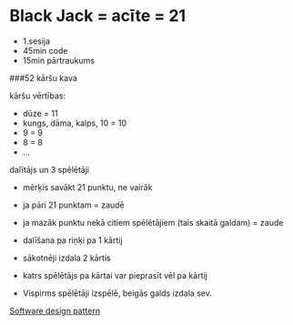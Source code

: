 # Black Jack = acīte = 21

* 1.sesija
* 45min code
* 15min pārtraukums

###52 kāršu kava

kāršu vērtības:
* dūze = 11
* kungs, dāma, kalps, 10 = 10
* 9 = 9
* 8 = 8
* ...

dalītājs un 3 spēlētāji

* mērķis savākt 21 punktu, ne vairāk
* ja pāri 21 punktam = zaudē
* ja mazāk punktu nekā citiem spēlētājiem (tais skaitā galdam) = zaude

* dalīšana pa riņķi pa 1 kārtij
* sākotnēji izdala 2 kārtis
* katrs spēlētājs pa kārtai var pieprasīt vēl pa kārtij
* Vispirms spēlētāji izspēlē, beigās galds izdala sev.

[Software design pattern](http://en.wikipedia.org/wiki/Software_design_pattern)